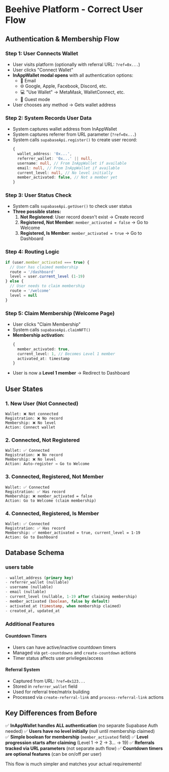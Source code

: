 # Beehive Platform - Correct User Flow

## Authentication & Membership Flow

### Step 1: User Connects Wallet
- User visits platform (optionally with referral URL: `?ref=0x...`)
- User clicks "Connect Wallet"
- **InAppWallet modal opens** with all authentication options:
  - 📧 Email 
  - 🌐 Google, Apple, Facebook, Discord, etc.
  - 💻 "Use Wallet" → MetaMask, WalletConnect, etc.
  - 👤 Guest mode
- User chooses any method → Gets wallet address

### Step 2: System Records User Data
- System captures wallet address from InAppWallet
- System captures referrer from URL parameter (`?ref=0x...`)
- System calls `supabaseApi.register()` to create user record:
  ```typescript
  {
    wallet_address: '0x...',
    referrer_wallet: '0x...' || null,
    username: null, // From InAppWallet if available
    email: null, // From InAppWallet if available
    current_level: null, // No level initially
    member_activated: false, // Not a member yet
  }
  ```

### Step 3: User Status Check
- System calls `supabaseApi.getUser()` to check user status
- **Three possible states:**
  1. **Not Registered**: User record doesn't exist → Create record
  2. **Registered, Not Member**: `member_activated = false` → Go to Welcome
  3. **Registered, Is Member**: `member_activated = true` → Go to Dashboard

### Step 4: Routing Logic
```typescript
if (user.member_activated === true) {
  // User has claimed membership
  route → '/dashboard'
  level = user.current_level (1-19)
} else {
  // User needs to claim membership
  route → '/welcome' 
  level = null
}
```

### Step 5: Claim Membership (Welcome Page)
- User clicks "Claim Membership"
- System calls `supabaseApi.claimNFT()` 
- **Membership activation:**
  ```typescript
  {
    member_activated: true,
    current_level: 1, // Becomes Level 1 member
    activated_at: timestamp
  }
  ```
- User is now a **Level 1 member** → Redirect to Dashboard

## User States

### 1. New User (Not Connected)
```
Wallet: ❌ Not connected
Registration: ❌ No record
Membership: ❌ No level
Action: Connect wallet
```

### 2. Connected, Not Registered
```  
Wallet: ✅ Connected
Registration: ❌ No record  
Membership: ❌ No level
Action: Auto-register → Go to Welcome
```

### 3. Connected, Registered, Not Member
```
Wallet: ✅ Connected
Registration: ✅ Has record
Membership: ❌ member_activated = false
Action: Go to Welcome (claim membership)
```

### 4. Connected, Registered, Is Member
```
Wallet: ✅ Connected  
Registration: ✅ Has record
Membership: ✅ member_activated = true, current_level = 1-19
Action: Go to Dashboard
```

## Database Schema

### users table
```sql
- wallet_address (primary key)
- referrer_wallet (nullable)
- username (nullable)
- email (nullable) 
- current_level (nullable, 1-19 after claiming membership)
- member_activated (boolean, false by default)
- activated_at (timestamp, when membership claimed)
- created_at, updated_at
```

### Additional Features

#### Countdown Timers
- Users can have active/inactive countdown timers
- Managed via `get-countdowns` and `create-countdown` actions
- Timer status affects user privileges/access

#### Referral System
- Captured from URL: `?ref=0x123...`
- Stored in `referrer_wallet` field
- Used for referral tree/matrix building
- Processed via `create-referral-link` and `process-referral-link` actions

## Key Differences from Before

✅ **InAppWallet handles ALL authentication** (no separate Supabase Auth needed)
✅ **Users have no level initially** (null until membership claimed)  
✅ **Simple boolean for membership** (`member_activated` field)
✅ **Level progression starts after claiming** (Level 1 → 2 → 3... → 19)
✅ **Referrals tracked via URL parameters** (not separate auth flow)
✅ **Countdown timers are optional features** (can be on/off per user)

This flow is much simpler and matches your actual requirements!